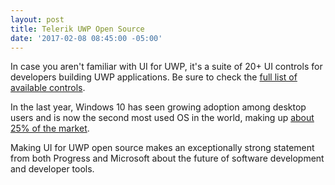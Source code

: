 ```yaml
---
layout: post
title: Telerik UWP Open Source
date: '2017-02-08 08:45:00 -05:00'
---
```




In case you aren't familiar with UI for UWP, it's a suite of 20+ UI controls for developers building UWP applications. Be sure to check the [full list of available controls](http://www.telerik.com/universal-windows-platform-ui).

In the last year, Windows 10 has seen growing adoption among desktop users and is now the second most used OS in the world, making up [about 25% of the market](https://www.netmarketshare.com/operating-system-market-share.aspx?qprid=10&qpcustomd=0).

Making UI for UWP open source makes an exceptionally strong statement from both Progress and Microsoft about the future of software development and developer tools.
